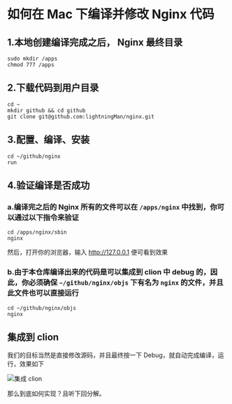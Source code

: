 # 如何在 Mac 下编译并修改 Nginx 代码

## 1.本地创建编译完成之后， Nginx 最终目录

```
sudo mkdir /apps
chmod 777 /apps
```

## 2.下载代码到用户目录

```
cd ~
mkdir github && cd github
git clone git@github.com:lightningMan/nginx.git
```

## 3.配置、编译、安装

```
cd ~/github/nginx
run
```

## 4.验证编译是否成功

### a.编译完之后的 Nginx 所有的文件可以在 `/apps/nginx` 中找到，你可以通过以下指令来验证

```
cd /apps/nginx/sbin
nginx
```
然后，打开你的浏览器，输入 http://127.0.0.1 便可看到效果

### b.由于本仓库编译出来的代码是可以集成到 clion 中 debug 的，因此，你必须确保 `~/github/nginx/objs` 下有名为 `nginx` 的文件，并且此文件也可以直接运行

```
cd ~/github/nginx/objs
nginx
```

## 集成到 clion

我们的目标当然是直接修改源码，并且最终按一下 Debug，就自动完成编译，运行，效果如下



![集成 clion](http://g.recordit.co/buhZFdFnAE.gif)





那么到底如何实现？且听下回分解。









